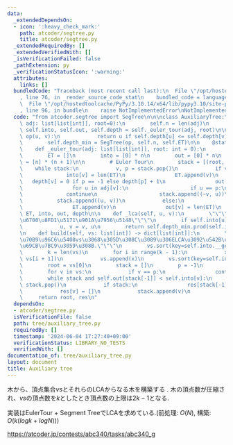 ```yaml
---
data:
  _extendedDependsOn:
  - icon: ':heavy_check_mark:'
    path: atcoder/segtree.py
    title: atcoder/segtree.py
  _extendedRequiredBy: []
  _extendedVerifiedWith: []
  _isVerificationFailed: false
  _pathExtension: py
  _verificationStatusIcon: ':warning:'
  attributes:
    links: []
  bundledCode: "Traceback (most recent call last):\n  File \"/opt/hostedtoolcache/PyPy/3.10.14/x64/lib/pypy3.10/site-packages/onlinejudge_verify/documentation/build.py\"\
    , line 76, in _render_source_code_stat\n    bundled_code = language.bundle(\n\
    \  File \"/opt/hostedtoolcache/PyPy/3.10.14/x64/lib/pypy3.10/site-packages/onlinejudge_verify/languages/python.py\"\
    , line 96, in bundle\n    raise NotImplementedError\nNotImplementedError\n"
  code: "from atcoder.segtree import SegTree\n\n\nclass AuxiliaryTree:\n    def __init__(self,\
    \ adj: list[list[int]], root=0):\n        self.n = len(adj)\n        self.ET,\
    \ self.into, self.out, self.depth = self._euler_tour(adj, root)\n\n        def\
    \ op(u, v):\n            return u if self.depth[u] <= self.depth[v] else v\n\n\
    \        self.depth_min = SegTree(op, self.n, self.ET)\n\n    @staticmethod\n\
    \    def _euler_tour(adj: list[list[int]], root: int = 0):\n        n = len(adj)\n\
    \        ET = []\n        into = [0] * n\n        out = [0] * n\n        depth\
    \ = [n] * (n + 1)\n\n        # Euler Tour\n        stack = [(root, -1)]\n    \
    \    while stack:\n            v, p = stack.pop()\n            if v >= 0:\n  \
    \              into[v] = len(ET)\n                ET.append(v)\n             \
    \   depth[v] = 0 if p == -1 else depth[p] + 1\n                out[v] = len(ET)\n\
    \                for u in adj[v]:\n                    if u == p:\n          \
    \              continue\n                    stack.append((~v, u))\n         \
    \           stack.append((u, v))\n            else:\n                v = ~v\n\
    \                ET.append(v)\n                out[v] = len(ET)\n        return\
    \ ET, into, out, depth\n\n    def _lca(self, u, v):\n        \"\"\"u\u3068v\u306E\
    \u6700\u8FD1\u5171\u901A\u7956\u5148\"\"\"\n        if self.into[u] > self.into[v]:\n\
    \            u, v = v, u\n        return self.depth_min.prod(self.into[u], self.out[v])\n\
    \n    def build(self, vs: list[int]) -> dict[list[int]]:\n        \"\"\"\u9802\
    \u70B9\u96C6\u5408vs\u3068\u305D\u308C\u3089\u306ELCA\u3092\u542B\u3080\u6728\u3092\
    \u69CB\u7BC9\u3059\u308B.\"\"\"\n        vs.sort(key=self.into.__getitem__)\n\
    \        k = len(vs)\n        for i in range(k - 1):\n            x = self._lca(vs[i],\
    \ vs[i + 1])\n            vs.append(x)\n        vs.sort(key=self.into.__getitem__)\n\
    \        root = vs[0]\n        stack = []\n        p = -1\n        res = dict()\n\
    \        for v in vs:\n            if v == p:\n                continue\n    \
    \        while stack and self.out[stack[-1]] < self.into[v]:\n               \
    \ stack.pop()\n            if stack:\n                res[stack[-1]].append(v)\n\
    \            res[v] = []\n            stack.append(v)\n            p = v\n   \
    \     return root, res\n"
  dependsOn:
  - atcoder/segtree.py
  isVerificationFile: false
  path: tree/auxiliary_tree.py
  requiredBy: []
  timestamp: '2024-06-04 17:27:40+09:00'
  verificationStatus: LIBRARY_NO_TESTS
  verifiedWith: []
documentation_of: tree/auxiliary_tree.py
layout: document
title: Auxiliary tree
---
```


木から、頂点集合$vs$とそれらのLCAからなる木を構築する
.
木の頂点数が圧縮され、$vs$の頂点数を$k$としたとき頂点数の上限は$2k-1$となる.

実装はEulerTour + Segment TreeでLCAを求めている.(前処理: $O(N)$, 構築: $O(k(logk + logN))$)

https://atcoder.jp/contests/abc340/tasks/abc340_g